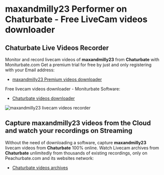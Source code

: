 # maxandmilly23 Performer on Chaturbate - Free LiveCam videos downloader

## Chaturbate Live Videos Recorder

Monitor and record livecam videos of **maxandmilly23** from **Chaturbate** with Moniturbate.com
Get a premium trial for free by just and only registering with your Email address:
* [maxandmilly23 Premium videos downloader](https://moniturbate.com/request-demo-licence-key.html)

Free livecam videos downloader - Moniturbate Software:
* [Chaturbate videos downloader](https://moniturbate.com/moniturbate-download-software.html)

![maxandmilly23 livecam videos recorder](https://peachurnet.com/templates/moniturbate-software.png)


## Capture maxandmilly23 videos from the Cloud and watch your recordings on Streaming

Without the need of downloading a software, capture **maxandmilly23** livecam videos from **Chaturbate** 100% online.
Watch Livecam archives from **Chaturbate** unlimitedly from thousands of existing recordings, only on Peachurbate.com and its websites network:
* [Chaturbate videos archives](https://peachurnet.com/)